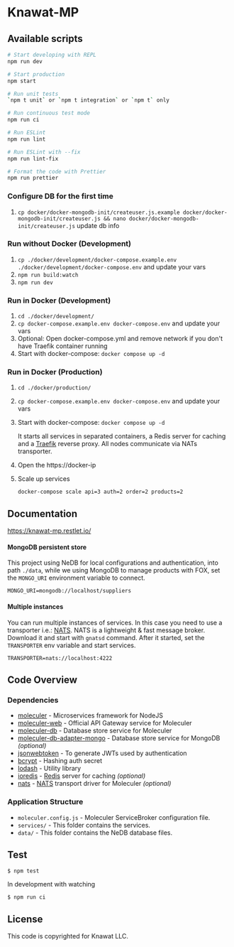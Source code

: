 # Knawat-MP

## Available scripts

```bash
# Start developing with REPL
npm run dev

# Start production
npm start

# Run unit tests
`npm t unit` or `npm t integration` or `npm t` only

# Run continuous test mode
npm run ci

# Run ESLint
npm run lint

# Run ESLint with --fix
npm run lint-fix

# Format the code with Prettier
npm run prettier
```

### Configure DB for the first time
1.  `cp docker/docker-mongodb-init/createuser.js.example docker/docker-mongodb-init/createuser.js && nano docker/docker-mongodb-init/createuser.js` update db info

### Run without Docker (Development)

1.  `cp ./docker/development/docker-compose.example.env ./docker/development/docker-compose.env` and update your vars
2.  `npm run build:watch`
3.  `npm run dev`

### Run in Docker (Development)

1.  `cd ./docker/development/`
2.  `cp docker-compose.example.env docker-compose.env` and update your vars
3.  Optional: Open docker-compose.yml and remove network if you don't have Traefik container running
4.  Start with docker-compose: `docker compose up -d`

### Run in Docker (Production)

1.  `cd ./docker/production/`
2.  `cp docker-compose.example.env docker-compose.env` and update your vars
3.  Start with docker-compose: `docker compose up -d`

    It starts all services in separated containers, a Redis server for caching and a [Traefik](https://traefik.io/) reverse proxy. All nodes communicate via NATs transporter.

4.  Open the https://docker-ip
5.  Scale up services

    `docker-compose scale api=3 auth=2 order=2 products=2`

## Documentation

https://knawat-mp.restlet.io/

#### MongoDB persistent store

This project using NeDB for local configurations and authentication, into path `./data`, while we using MongoDB to manage products with FOX, set the `MONGO_URI` environment variable to connect.

```
MONGO_URI=mongodb://localhost/suppliers
```

#### Multiple instances

You can run multiple instances of services. In this case you need to use a transporter i.e.: [NATS](https://nats.io). NATS is a lightweight & fast message broker. Download it and start with `gnatsd` command. After it started, set the `TRANSPORTER` env variable and start services.

```
TRANSPORTER=nats://localhost:4222
```

## Code Overview

### Dependencies

- [moleculer](https://github.com/moleculerjs/moleculer) - Microservices framework for NodeJS
- [moleculer-web](https://github.com/moleculerjs/moleculer-web) - Official API Gateway service for Moleculer
- [moleculer-db](https://github.com/moleculerjs/moleculer-db/tree/master/packages/moleculer-db#readme) - Database store service for Moleculer
- [moleculer-db-adapter-mongo](https://github.com/moleculerjs/moleculer-db/tree/master/packages/moleculer-db-adapter-mongo#readme) - Database store service for MongoDB _(optional)_
- [jsonwebtoken](https://github.com/auth0/node-jsonwebtoken) - To generate JWTs used by authentication
- [bcrypt](https://github.com/kelektiv/node.bcrypt.js) - Hashing auth secret
- [lodash](https://github.com/lodash/lodash) - Utility library
- [ioredis](https://github.com/luin/ioredis) - [Redis](https://redis.io) server for caching _(optional)_
- [nats](https://github.com/nats-io/node-nats) - [NATS](https://nats.io) transport driver for Moleculer _(optional)_

### Application Structure

- `moleculer.config.js` - Moleculer ServiceBroker configuration file.
- `services/` - This folder contains the services.
- `data/` - This folder contains the NeDB database files.

## Test

```
$ npm test
```

In development with watching

```
$ npm run ci
```

## License

This code is copyrighted for Knawat LLC.
